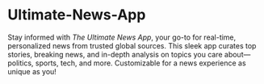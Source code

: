 # Ultimate-News-App
Stay informed with *The Ultimate News App*, your go-to for real-time, personalized news from trusted global sources. This sleek app curates top stories, breaking news, and in-depth analysis on topics you care about—politics, sports, tech, and more. Customizable for a news experience as unique as you!

